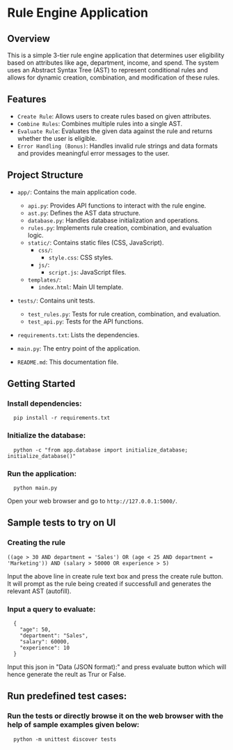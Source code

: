 # Rule Engine Application

## Overview
This is a simple 3-tier rule engine application that determines user eligibility based on attributes like age, department, income, and spend. The system uses an Abstract Syntax Tree (AST) to represent conditional rules and allows for dynamic creation, combination, and modification of these rules.

## Features
  - `Create Rule`: Allows users to create rules based on given attributes.
  - `Combine Rules`: Combines multiple rules into a single AST.
  - `Evaluate Rule`: Evaluates the given data against the rule and returns whether the user is eligible.
  - `Error Handling (Bonus)`: Handles invalid rule strings and data formats and provides meaningful error messages to the user.


## Project Structure
- `app/`: Contains the main application code.
  - `api.py`: Provides API functions to interact with the rule engine.
  - `ast.py`: Defines the AST data structure.
  - `database.py`: Handles database initialization and operations.
  - `rules.py`: Implements rule creation, combination, and evaluation logic.
  - `static/`: Contains static files (CSS, JavaScript).
    - `css/`: 
      - `style.css`: CSS styles.
    - `js/`:
      - `script.js`: JavaScript files.
  - `templates/`:
      - `index.html`: Main UI template.
  
- `tests/`: Contains unit tests.
  - `test_rules.py`: Tests for rule creation, combination, and evaluation.
  - `test_api.py`: Tests for the API functions.
- `requirements.txt`: Lists the dependencies.
- `main.py`: The entry point of the application.
- `README.md`: This documentation file.

## Getting Started
  ### Install dependencies:
      pip install -r requirements.txt
  ### Initialize the database:
      python -c "from app.database import initialize_database; initialize_database()"
  ### Run the application:
      python main.py
Open your web browser and go to `http://127.0.0.1:5000/`.


## Sample tests to try on UI
### Creating the rule
    ((age > 30 AND department = 'Sales') OR (age < 25 AND department = 'Marketing')) AND (salary > 50000 OR experience > 5)
  
  Input the above line in create rule text box and press the create rule button. It will prompt as the rule being created if successfull and generates the relevant AST (autofill).

### Input a query to evaluate:
      {
        "age": 50,
        "department": "Sales",
        "salary": 60000,
        "experience": 10
      }

  Input this json in "Data (JSON format):" and press evaluate button which will hence generate the reult as Trur or False.


## Run predefined test cases:
### Run the tests or directly browse it on the web browser with the help of sample examples given below:
      python -m unittest discover tests